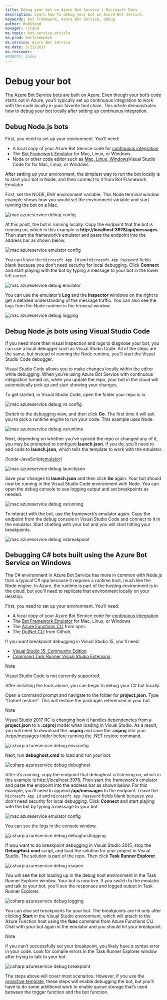 ```yaml
---
title: Debug your bot on Azure Bot Service | Microsoft Docs
description: Learn how to debug your bot on Azure Bot Service.
keywords: Bot Framework, Azure Bot Service, debug
author: RobStand
manager: rstand
ms.topic: bot-service-article
ms.prod: botframework
ms.service: Azure Bot Service
ms.date: 3/21/2017
ms.reviewer:
#ROBOTS: Index
---
```


# Debug your bot

The Azure Bot Service bots are built on Azure. Even though your bot’s code starts out in Azure, you’ll typically set up continuous integration to work with the code locally in your favorite tool chain. This article demonstrates how to debug your bot locally after setting up continuous integration.

## Debug Node.js bots

First, you need to set up your environment. You’ll need:
- A local copy of your Azure Bot Service code for  [continuous integration](~/azure-bot-service/continuous-integration.md)
- The <a href="https://docs.botframework.com/en-us/downloads/" target="_blank">Bot Framework Emulator</a> for Mac, Linux, or Windows</a>
- Node or other code editor such as <a href="https://code.visualstudio.com/" target="_blank">Mac, Linux, Windows</a>Visual Studio Code for <a href="https://code.visualstudio.com/" target="_blank"></a> for Mac, Linux, or Windows

After setting up your environment, the simplest way to run the bot locally is to start your bot in Node, and then connect to it from Bot Framework Emulator. 

First, set the NODE_ENV environment variable. This Node terminal window example shows how you would set the environment variable and start running the bot on a Mac.

![mac azureservice debug config](~/media/mac-azureservice-debug-config.png)

At this point, the bot is running locally. Copy the endpoint that the bot is running on, which in this example is **http://localhost:3978/api/messages**. Then start the framework’s emulator and paste the endpoint into the address bar as shown below.

![mac azureservice emulator config](~/media/mac-azureservice-emulator-config.png)

You can leave the `Microsoft App Id` and `Microsoft App Password` fields blank because you don’t need security for local debugging. Click **Connect** and start playing with the bot by typing a message to your bot in the lower left corner.

![mac azureservice debug emulator](~/media/mac-azureservice-debug-emulator.png)

You can use the emulator’s **Log** and the **Inspector** windows on the right to get a detailed understanding of the message traffic. You can also see the logs from the Node runtime in the terminal window.

![mac azureservice debug logging](~/media/mac-azureservice-debug-logging.png)

## Debug Node.js bots using Visual Studio Code

If you need more than visual inspection and logs to diagnose your bot, you can use a local debugger such as Visual Studio Code. All of the steps are the same, but instead of running the Node runtime, you’ll start the Visual Studio Code debugger.

Visual Studio Code allows you to make changes locally within the editor while debugging. When you’re using Azure Bot Service with continuous integration turned on, when you update the repo, your bot in the cloud will automatically pick up and start showing your changes. 

To get started, in Visual Studio Code, open the folder your repo is in.

![mac azureservice debug vs config](~/media/mac-azureservice-debug-vs-config.png)

Switch to the debugging view, and then click **Go**. The first time it will ask you to pick a runtime engine to run your code. This example uses Node.

![mac azureservice debug vsruntime](~/media/mac-azureservice-debug-vsruntime.png)

Next, depending on whether you’ve synced the repo or changed any of it, you may be prompted to configure **launch.json**. If you do, you’ll need to add code to **launch.json**, which tells the template to work with the emulator.

[!code-JavaScript[emulator](~/includes/code/azure-bot-debug.js#emulator)]

![mac azureservice debug launchjson](~/media/mac-azureservice-debug-launchjson.png)

Save your changes to **launch.json** and then click **Go** again. Your bot should now be running in the Visual Studio Code environment with Node. You can open the debug console to see logging output and set breakpoints as needed.

![mac azureservice debug vsrunning](~/media/mac-azureservice-debug-vsrunning.png)

To interact with the bot, use the framework’s emulator again. Copy the endpoint from the debug console in Visual Studio Code and connect to it in the emulator. Start chatting with your bot and you will start hitting your breakpoints.

![mac azureservice debug vsbreakpoint](~/media/mac-azureservice-debug-vsbreakpoint.png)

## Debugging C&#35; bots built using the Azure Bot Service on Windows

The C# environment in Azure Bot Service has more in common with Node.js than a typical C# app because it requires a runtime host, much like the Node engine. In Azure, the runtime is part of the hosting environment is in the cloud, but you’ll need to replicate that environment locally on your desktop.

First, you need to set up your environment. You’ll need:

- A local copy of your Azure Bot Service code for  [continuous integration](~/azure-bot-service/continuous-integration.md)
- The <a href="https://docs.botframework.com/en-us/downloads/" target="_blank">Bot Framework Emulator</a> for Mac, Linux, or Windows</a>
- The <a href="https://www.npmjs.com/package/azure-functions-cli" target="_blank">Azure Functions CLI</a> from npm.  
- The <a href="https://github.com/dotnet/cli" target="_blank">DotNet CLI</a> from Github.

If you want breakpoint debugging in Visual Studio 15, you'll need:

- <a href="https://www.visualstudio.com/downloads/" target="_blank">Visual Studio 15, Community Edition</a>
- <a href="https://marketplace.visualstudio.com/items?itemName=MadsKristensen.CommandTaskRunner" target="_blank">Command Task Runner Visual Studio Extension</a>.

>[!NOTE]
>Visual Studio Code is not currently supported.

After installing the tools above, you can begin to debug your C# bot locally.

Open a command prompt and navigate to the folder for **project.json**. Type "Dotnet restore". This will restore the packages referenced in your bot.

>[!NOTE]
>Visual Studio 2017 RC is changing how it handles dependencies from a **project.json** to a **.csproj** model when loading in Visual Studio. As a result, you will need to download the **.csproj** and save the **.csproj** into your /repo/messages folder before running the .NET restore command.

![csharp azureservice debug envconfig](~/media/csharp-azureservice-debug-envconfig.png)

Next, run **debughost.cmd** to load and run your bot.

![csharp azureservice debug debughost](~/media/csharp-azureservice-debug-debughost.png)

After it’s running, copy the endpoint that debughost is listening on, which in this example is http://localhost:3978. Then start the framework’s emulator and paste the endpoint into the address bar as shown below. For this example, you’ll need to append **/api/messages** to the endpoint. Leave the `Microsoft App Id` and `Microsoft App Password` fields blank because you don't need security for local debugging. Click **Connect** and start playing with the bot by typing a message to your bot.

![mac azureservice emulator config](~/media/mac-azureservice-emulator-config.png)

You can see the logs in the console window.

![csharp azureservice debug debughostlogging](~/media/csharp-azureservice-debug-debughostlogging.png)

If wou want to do breakpoint debugging in Visual Studio 2015, stop the **DebugHost.cmd** script, and load the solution for your project in Visual Studio. The solution is part of the repo. Then click **Task Runner Explorer**.

![csharp azureservice debug vsopen](~/media/csharp-azureservice-debug-vsopen.png)

You will see the bot loading up in the debug host environment in the Task Runner Explorer window. Your bot is now live. If you switch to the emulator and talk to your bot, you’ll see the responses and logged output in Task Runner Explorer.

![csharp azureservice debug logging](~/media/csharp-azureservice-debug-logging.png)

You can also set breakpoints for your bot. The breakpoints are hit only after clicking **Start** in the Visual Studio environment, which will attach to the Azure Function host  using the **func** command from Azure Functions CLI. Chat with your bot again in the emulator and you should hit your breakpoint.

>[!NOTE]
> If you can't successfully set your breakpoint, you likely have a syntax error in your code. Look for compile errors in the Task Runner Explorer window after trying to talk to your bot.

![csharp azureservice debug breakpoint](~/media/csharp-azureservice-debug-breakpoint.png)

The steps above will cover most scenarios. However, if you use the [proactive template](~/azure-bot-service/proactive-bot.md), these steps will enable debugging the bot, but you’ll have to do some additional work to enable queue storage that’s used between the trigger function and the bot function. 